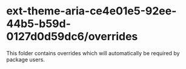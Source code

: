 # ext-theme-aria-ce4e01e5-92ee-44b5-b59d-0127d0d59dc6/overrides

This folder contains overrides which will automatically be required by package users.
